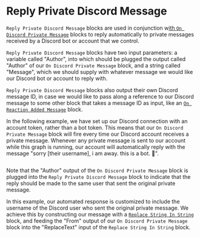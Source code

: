# Reply Private Discord Message

`Reply Private Discord Message` blocks are used in conjunction w[ith `On Discord Private Message`](on-discord-private-message.md) blocks to reply automatically to private messages received by a Discord bot or account that we control.

`Reply Private Discord Message` blocks have two input parameters: a variable called "Author", into which should be plugged the output called "Author" of our `On Discord Private Message` block, and a string called "Message", which we should supply with whatever message we would like our Discord bot or account to reply with.

`Reply Private Discord Message` blocks also output their own Discord message ID, in case we would like to pass along a reference to our Discord message to some other block that takes a message ID as input, like an [`On Reaction Added Message`](on-reaction-added-message.md) block.

In the following example, we have set up our Discord connection with an account token, rather than a bot token. This means that our `On Discord Private Message` block will fire every time our Discord account receives a private message. Whenever any private message is sent to our account while this graph is running, our account will automatically reply with the message "sorry \[their username], i am away. this is a bot. 🤖".&#x20;

<figure><img src="https://i.imgur.com/92J3JOo.png" alt=""><figcaption></figcaption></figure>

Note that the "Author" output of the `On Discord Private Message` block is plugged into the `Reply Private Discord Message` block to indicate that the reply should be made to the same user that sent the original private message.

In this example, our automated response is customized to include the username of the Discord user who sent the original private message. We achieve this by constructing our message with a [`Replace String In String`](../string/replace-string-in-string.md) block, and feeding the "From" output of our `On Discord Private Message` block into the "ReplaceText" input of the `Replace String In String` block.
